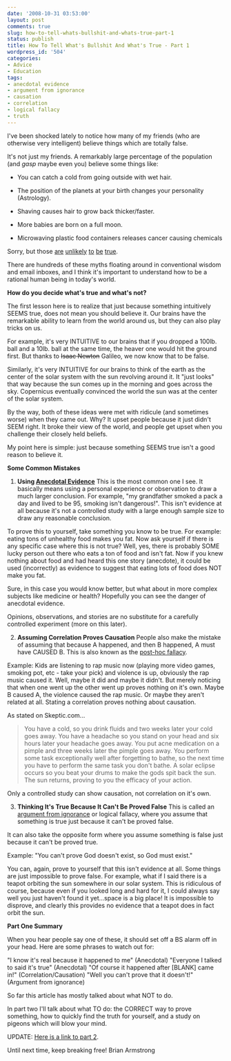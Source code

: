 ```yaml
---
date: '2008-10-31 03:53:00'
layout: post
comments: true
slug: how-to-tell-whats-bullshit-and-whats-true-part-1
status: publish
title: How To Tell What's Bullshit And What's True - Part 1
wordpress_id: '504'
categories:
- Advice
- Education
tags:
- anecdotal evidence
- argument from ignorance
- causation
- correlation
- logical fallacy
- truth
---
```


I've been shocked lately to notice how many of my friends (who are otherwise very intelligent) believe things which are totally false.

It's not just my friends.  A remarkably large percentage of the population (and *gasp* maybe even you) believe some things like:



	
  * You can catch a cold from going outside with wet hair.

	
  * The position of the planets at your birth changes your personality (Astrology).

	
  * Shaving causes hair to grow back thicker/faster.

	
  * More babies are born on a full moon.

	
  * Microwaving plastic food containers releases cancer causing chemicals



Sorry, but those [are](http://www.pioneerthinking.com/ara-coldmyths.html) [unlikely](http://en.wikipedia.org/wiki/Astrology#Astrology_and_science) [to](http://www.snopes.com/oldwives/hairgrow.asp) [be](http://en.wikipedia.org/wiki/Moon_in_mythology) [true](http://www.health.harvard.edu/fhg/updates/update0706a.shtml).  

There are hundreds of these myths floating around in conventional wisdom and email inboxes, and I think it's important to understand how to be a rational human being in today's world.

**How do you decide what's true and what's not?**

The first lesson here is to realize that just because something intuitively SEEMS true, does not mean you should believe it.  Our brains have the remarkable ability to learn from the world around us, but they can also play tricks on us.

For example, it's very INTUITIVE to our brains that if you dropped a 100lb. ball and a 10lb. ball at the same time, the heaver one would hit the ground first.  But thanks to <del>Isaac Newton</del> Galileo, we now know that to be false.

Similarly, it's very INTUITIVE for our brains to think of the earth as the center of the solar system with the sun revolving around it.  It "just looks" that way because the sun comes up in the morning and goes across the sky.  Copernicus eventually convinced the world the sun was at the center of the solar system.

By the way, both of these ideas were met with ridicule (and sometimes worse) when they came out.  Why?  It upset people because it just didn't SEEM right.  It broke their view of the world, and people get upset when you challenge their closely held beliefs.

My point here is simple: just because something SEEMS true isn't a good reason to believe it.

**Some Common Mistakes**




	
  1. **Using [Anecdotal Evidence](http://en.wikipedia.org/wiki/Anecdotal_evidence)**
This is the most common one I see.  It basically means using a personal experience or observation to draw a much larger conclusion.  For example, "my grandfather smoked a pack a day and lived to be 95, smoking isn't dangerous!".  This isn't evidence at all because it's not a controlled study with a large enough sample size to draw any reasonable conclusion.

To prove this to yourself, take something you know to be true.  For example: eating tons of unhealthy food makes you fat.  Now ask yourself if there is any specific case where this is not true?  Well, yes, there is probably SOME lucky person out there who eats a ton of food and isn't fat.  Now if you knew nothing about food and had heard this one story (anecdote), it could be used (incorrectly) as evidence to suggest that eating lots of food does NOT make you fat.

Sure, in this case you would know better, but what about in more complex subjects like medicine or health?  Hopefully you can see the danger of anecdotal evidence.

Opinions, observations, and stories are no substitute for a carefully controlled experiment (more on this later).

	
  2. **Assuming Correlation Proves Causation**
People also make the mistake of assuming that because A happened, and then B happened, A must have CAUSED B.  This is also known as the [post-hoc fallacy](http://en.wikipedia.org/wiki/Post_hoc_fallacy).

Example: Kids are listening to rap music now (playing more video games, smoking pot, etc - take your pick) and violence is up, obviously the rap music caused it.  Well, maybe it did and maybe it didn't.  But merely noticing that when one went up the other went up proves nothing on it's own.  Maybe B caused A, the violence caused the rap music.  Or maybe they aren't related at all.  Stating a correlation proves nothing about causation.

As stated on Skeptic.com...


> You have a cold, so you drink fluids and two weeks later your cold goes away. You have a headache so you stand on your head and six hours later your headache goes away. You put acne medication on a pimple and three weeks later the pimple goes away. You perform some task exceptionally well after forgetting to bathe, so the next time you have to perform the same task you don't bathe. A solar eclipse occurs so you beat your drums to make the gods spit back the sun. The sun returns, proving to you the efficacy of your action.



Only a controlled study can show causation, not correlation on it's own.



	
  3. **Thinking It's True Because It Can't Be Proved False**
This is called an [argument from ignorance](http://en.wikipedia.org/wiki/Argument_from_ignorance) or logical fallacy, where you assume that something is true just because it can't be proved false.

It can also take the opposite form where you assume something is false just because it can't be proved true.

Example: "You can't prove God doesn't exist, so God must exist."

You can, again, prove to yourself that this isn't evidence at all.  Some things are just impossible to prove false.  For example, what if I said there is a teapot orbiting the sun somewhere in our solar system.  This is ridiculous of course, because even if you looked long and hard for it, I could always say well you just haven't found it yet...space is a big place!  It is impossible to disprove, and clearly this provides no evidence that a teapot does in fact orbit the sun.




**Part One Summary**

When you hear people say one of these, it should set off a BS alarm off in your head.  Here are some phrases to watch out for:

"I know it's real because it happened to me" (Anecdotal)
"Everyone I talked to said it's true" (Anecdotal)
"Of course it happened after [BLANK] came in!" (Correlation/Causation)
"Well you can't prove that it doesn't!" (Argument from ignorance)

So far this article has mostly talked about what NOT to do.

In part two I'll talk about what TO do: the CORRECT way to prove something, how to quickly find the truth for yourself, and a study on pigeons which will blow your mind.

UPDATE: [Here is a link to part 2](http://brianarmstrong.org/posts/how-to-tell-what%E2%80%99s-bullshit-and-what%E2%80%99s-true-part-2/).

Until next time, keep breaking free!
Brian Armstrong
